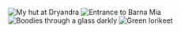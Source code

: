 ![My hut at Dryandra](my_hut.jpg)
![Entrance to Barna Mia](entrance.jpg)
![Boodies through a glass darkly](boodies.jpg)
![Green lorikeet](lorikeet.jpg)
